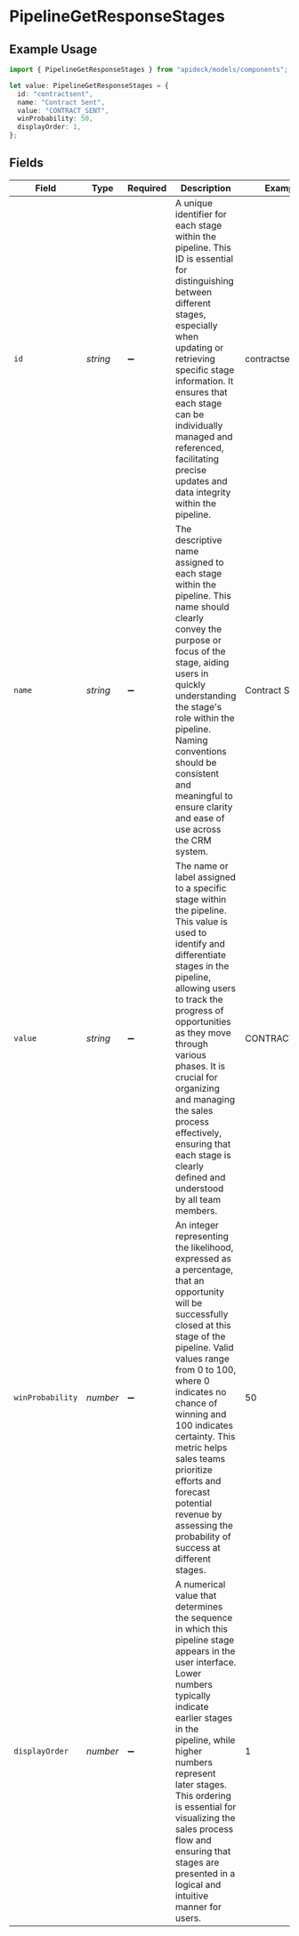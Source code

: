 # PipelineGetResponseStages

## Example Usage

```typescript
import { PipelineGetResponseStages } from "apideck/models/components";

let value: PipelineGetResponseStages = {
  id: "contractsent",
  name: "Contract Sent",
  value: "CONTRACT_SENT",
  winProbability: 50,
  displayOrder: 1,
};
```

## Fields

| Field                                                                                                                                                                                                                                                                                                                                                                                                | Type                                                                                                                                                                                                                                                                                                                                                                                                 | Required                                                                                                                                                                                                                                                                                                                                                                                             | Description                                                                                                                                                                                                                                                                                                                                                                                          | Example                                                                                                                                                                                                                                                                                                                                                                                              |
| ---------------------------------------------------------------------------------------------------------------------------------------------------------------------------------------------------------------------------------------------------------------------------------------------------------------------------------------------------------------------------------------------------- | ---------------------------------------------------------------------------------------------------------------------------------------------------------------------------------------------------------------------------------------------------------------------------------------------------------------------------------------------------------------------------------------------------- | ---------------------------------------------------------------------------------------------------------------------------------------------------------------------------------------------------------------------------------------------------------------------------------------------------------------------------------------------------------------------------------------------------- | ---------------------------------------------------------------------------------------------------------------------------------------------------------------------------------------------------------------------------------------------------------------------------------------------------------------------------------------------------------------------------------------------------- | ---------------------------------------------------------------------------------------------------------------------------------------------------------------------------------------------------------------------------------------------------------------------------------------------------------------------------------------------------------------------------------------------------- |
| `id`                                                                                                                                                                                                                                                                                                                                                                                                 | *string*                                                                                                                                                                                                                                                                                                                                                                                             | :heavy_minus_sign:                                                                                                                                                                                                                                                                                                                                                                                   | A unique identifier for each stage within the pipeline. This ID is essential for distinguishing between different stages, especially when updating or retrieving specific stage information. It ensures that each stage can be individually managed and referenced, facilitating precise updates and data integrity within the pipeline.                                                             | contractsent                                                                                                                                                                                                                                                                                                                                                                                         |
| `name`                                                                                                                                                                                                                                                                                                                                                                                               | *string*                                                                                                                                                                                                                                                                                                                                                                                             | :heavy_minus_sign:                                                                                                                                                                                                                                                                                                                                                                                   | The descriptive name assigned to each stage within the pipeline. This name should clearly convey the purpose or focus of the stage, aiding users in quickly understanding the stage's role within the pipeline. Naming conventions should be consistent and meaningful to ensure clarity and ease of use across the CRM system.                                                                      | Contract Sent                                                                                                                                                                                                                                                                                                                                                                                        |
| `value`                                                                                                                                                                                                                                                                                                                                                                                              | *string*                                                                                                                                                                                                                                                                                                                                                                                             | :heavy_minus_sign:                                                                                                                                                                                                                                                                                                                                                                                   | The name or label assigned to a specific stage within the pipeline. This value is used to identify and differentiate stages in the pipeline, allowing users to track the progress of opportunities as they move through various phases. It is crucial for organizing and managing the sales process effectively, ensuring that each stage is clearly defined and understood by all team members.     | CONTRACT_SENT                                                                                                                                                                                                                                                                                                                                                                                        |
| `winProbability`                                                                                                                                                                                                                                                                                                                                                                                     | *number*                                                                                                                                                                                                                                                                                                                                                                                             | :heavy_minus_sign:                                                                                                                                                                                                                                                                                                                                                                                   | An integer representing the likelihood, expressed as a percentage, that an opportunity will be successfully closed at this stage of the pipeline. Valid values range from 0 to 100, where 0 indicates no chance of winning and 100 indicates certainty. This metric helps sales teams prioritize efforts and forecast potential revenue by assessing the probability of success at different stages. | 50                                                                                                                                                                                                                                                                                                                                                                                                   |
| `displayOrder`                                                                                                                                                                                                                                                                                                                                                                                       | *number*                                                                                                                                                                                                                                                                                                                                                                                             | :heavy_minus_sign:                                                                                                                                                                                                                                                                                                                                                                                   | A numerical value that determines the sequence in which this pipeline stage appears in the user interface. Lower numbers typically indicate earlier stages in the pipeline, while higher numbers represent later stages. This ordering is essential for visualizing the sales process flow and ensuring that stages are presented in a logical and intuitive manner for users.                       | 1                                                                                                                                                                                                                                                                                                                                                                                                    |